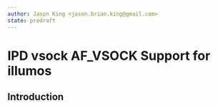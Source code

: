 ```yaml
---
author: Jason King <jason.brian.king@gmail.com>
state: predraft
---
```


# IPD vsock AF_VSOCK Support for illumos

## Introduction


